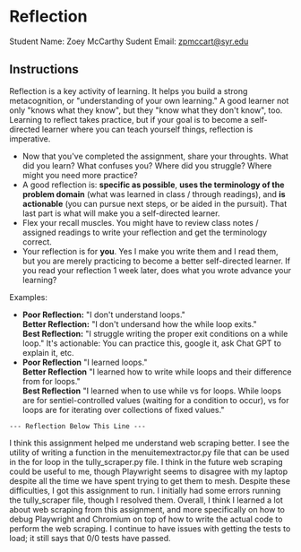 # Reflection

Student Name:  Zoey McCarthy
Sudent Email:  zpmccart@syr.edu

## Instructions

Reflection is a key activity of learning. It helps you build a strong metacognition, or "understanding of your own learning." A good learner not only "knows what they know", but they "know what they don't know", too. Learning to reflect takes practice, but if your goal is to become a self-directed learner where you can teach yourself things, reflection is imperative.

- Now that you've completed the assignment, share your throughts. What did you learn? What confuses you? Where did you struggle? Where might you need more practice?
- A good reflection is: **specific as possible**,  **uses the terminology of the problem domain** (what was learned in class / through readings), and **is actionable** (you can pursue next steps, or be aided in the pursuit). That last part is what will make you a self-directed learner.
- Flex your recall muscles. You might have to review class notes / assigned readings to write your reflection and get the terminology correct.
- Your reflection is for **you**. Yes I make you write them and I read them, but you are merely practicing to become a better self-directed learner. If you read your reflection 1 week later, does what you wrote advance your learning?

Examples:

- **Poor Reflection:**  "I don't understand loops."   
**Better Reflection:** "I don't undersand how the while loop exits."   
**Best Reflection:** "I struggle writing the proper exit conditions on a while loop." It's actionable: You can practice this, google it, ask Chat GPT to explain it, etc. 
-  **Poor Reflection** "I learned loops."   
**Better Reflection** "I learned how to write while loops and their difference from for loops."   
**Best Reflection** "I learned when to use while vs for loops. While loops are for sentiel-controlled values (waiting for a condition to occur), vs for loops are for iterating over collections of fixed values."

`--- Reflection Below This Line ---`

I think this assignment helped me understand web scraping better. I see the utility of writing a function in the menuitemextractor.py file that can be used in the for loop in the tully_scraper.py file. I think in the future web scraping could be useful to me, though Playwright seems to disagree with my laptop despite all the time we have spent trying to get them to mesh. Despite these difficulties, I got this assignment to run. I initially had some errors running the tully_scraper file, though I resolved them. Overall, I think I learned a lot about web scraping from this assignment, and more specifically on how to debug Playwright and Chromium on top of how to write the actual code to perform the web scraping. I continue to have issues with getting the tests to load; it still says that 0/0 tests have passed. 